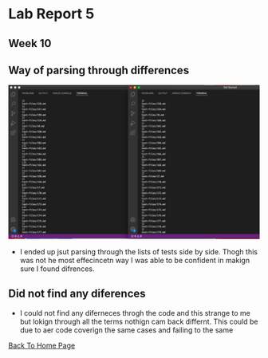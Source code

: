 # Lab Report 5
## Week 10

## Way of parsing through differences
![Image](Week10LRSS1.png)
* I ended up jsut parsing through the lists of tests side by side. Thogh this was not he most effecincetn way I was able to be confident in makign sure I found difrences.

## Did not find any diferences
* I could not find any diferneces throgh the code and this strange to me but lokign through all the terms nothign cam back differnt. This could be due to aer code coverign the same cases and failing to the same

[Back To Home Page](https://jrhowell123.github.io/cse15l-lab-reports/)